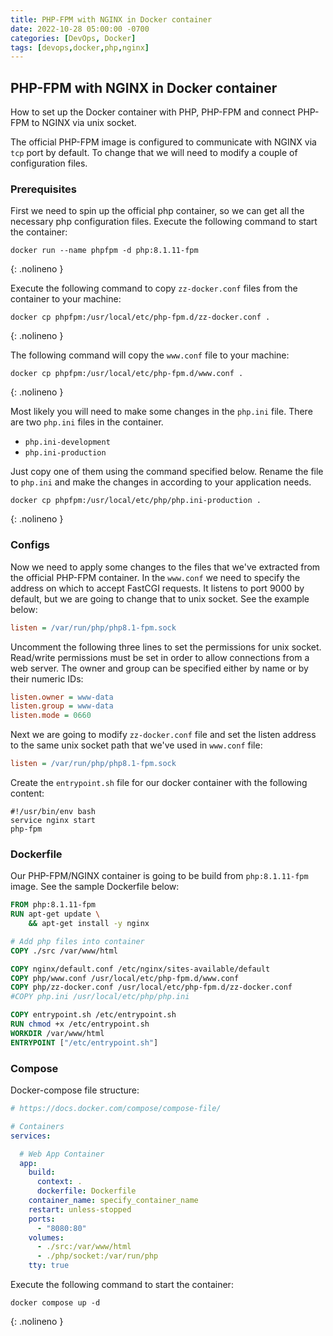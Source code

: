 ```yaml
---
title: PHP-FPM with NGINX in Docker container
date: 2022-10-28 05:00:00 -0700
categories: [DevOps, Docker]
tags: [devops,docker,php,nginx]
---
```


## PHP-FPM with NGINX in Docker container

How to set up the Docker container with PHP, PHP-FPM and connect PHP-FPM to NGINX via unix socket.

The official PHP-FPM image is configured to communicate with NGINX via `tcp` port by default. To change that we will need to modify a couple of configuration files.

### Prerequisites

First we need to spin up the official php container, so we can get all the necessary php configuration files. Execute the following command to start the container:

```shell
docker run --name phpfpm -d php:8.1.11-fpm
```
{: .nolineno }

Execute the following command to copy `zz-docker.conf` files from the container to your machine:

```shell
docker cp phpfpm:/usr/local/etc/php-fpm.d/zz-docker.conf .
```
{: .nolineno }

The following command will copy the `www.conf` file to your machine:

```shell
docker cp phpfpm:/usr/local/etc/php-fpm.d/www.conf .
```
{: .nolineno }

Most likely you will need to make some changes in the `php.ini` file. There are two `php.ini` files in the container.

+ `php.ini-development`
+ `php.ini-production`

Just copy one of them using the command specified below. Rename the file to `php.ini` and make the changes in according to your application needs.
```shell
docker cp phpfpm:/usr/local/etc/php/php.ini-production .
```
{: .nolineno }

### Configs

Now we need to apply some changes to the files that we've extracted from the official PHP-FPM container.
In the `www.conf` we need to specify the address on which to accept FastCGI requests. It listens to port 9000 by default,
but we are going to change that to unix socket. See the example below:

```ini
listen = /var/run/php/php8.1-fpm.sock
```
Uncomment the following three lines to set the permissions for unix socket. Read/write permissions must be set in order to allow connections from a web server.
The owner and group can be specified either by name or by their numeric IDs:

```ini
listen.owner = www-data
listen.group = www-data
listen.mode = 0660
```

Next we are going to modify `zz-docker.conf` file and set the listen address to the same unix socket path that we've used in `www.conf` file:

```ini
listen = /var/run/php/php8.1-fpm.sock
```

Create the `entrypoint.sh` file for our docker container with the following content:

```shell
#!/usr/bin/env bash
service nginx start
php-fpm
```

### Dockerfile

Our PHP-FPM/NGINX container is going to be build from `php:8.1.11-fpm` image. See the sample Dockerfile below:

```dockerfile
FROM php:8.1.11-fpm
RUN apt-get update \
    && apt-get install -y nginx

# Add php files into container
COPY ./src /var/www/html

COPY nginx/default.conf /etc/nginx/sites-available/default
COPY php/www.conf /usr/local/etc/php-fpm.d/www.conf
COPY php/zz-docker.conf /usr/local/etc/php-fpm.d/zz-docker.conf
#COPY php.ini /usr/local/etc/php/php.ini

COPY entrypoint.sh /etc/entrypoint.sh
RUN chmod +x /etc/entrypoint.sh
WORKDIR /var/www/html
ENTRYPOINT ["/etc/entrypoint.sh"]

```

### Compose

Docker-compose file structure:

```yaml
# https://docs.docker.com/compose/compose-file/

# Containers
services:

  # Web App Container
  app:
    build:
      context: .
      dockerfile: Dockerfile
    container_name: specify_container_name
    restart: unless-stopped
    ports:
      - "8080:80"
    volumes:
      - ./src:/var/www/html
      - ./php/socket:/var/run/php
    tty: true
```

Execute the following command to start the container:

```shell
docker compose up -d
```
{: .nolineno }
